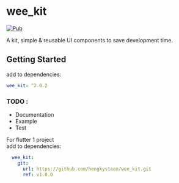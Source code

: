 # wee_kit
[![Pub](https://img.shields.io/pub/v/wee_kit.svg?style=flat-square)](https://pub.dev/packages/wee_kit)

A kit, simple & reusable UI components to save development time.
 
## Getting Started
add to dependencies:
```yaml
wee_kit: ^2.0.2
```
### TODO :
  - Documentation
  - Example
  - Test
 
For flutter 1 project<br/>
add to dependencies:
```yaml
  wee_kit:
    git:
      url: https://github.com/hengkysteen/wee_kit.git
      ref: v1.0.0
```